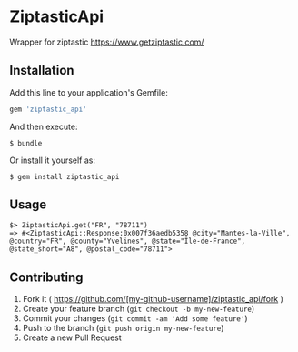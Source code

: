 # ZiptasticApi

Wrapper for ziptastic https://www.getziptastic.com/

## Installation

Add this line to your application's Gemfile:

```ruby
gem 'ziptastic_api'
```

And then execute:

    $ bundle

Or install it yourself as:

    $ gem install ziptastic_api

## Usage

```
$> ZiptasticApi.get("FR", "78711")
=> #<ZiptasticApi::Response:0x007f36aedb5358 @city="Mantes-la-Ville", @country="FR", @county="Yvelines", @state="Île-de-France", @state_short="A8", @postal_code="78711">
```

## Contributing

1. Fork it ( https://github.com/[my-github-username]/ziptastic_api/fork )
2. Create your feature branch (`git checkout -b my-new-feature`)
3. Commit your changes (`git commit -am 'Add some feature'`)
4. Push to the branch (`git push origin my-new-feature`)
5. Create a new Pull Request
